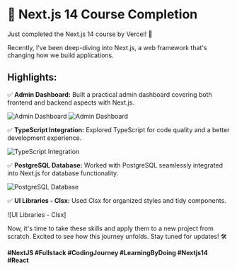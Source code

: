 # 🚀 Next.js 14 Course Completion

Just completed the Next.js 14 course by Vercel! 🚀

Recently, I've been deep-diving into Next.js, a web framework that's changing how we build applications.

## Highlights:

✅ **Admin Dashboard:** Built a practical admin dashboard covering both frontend and backend aspects with Next.js.

![Admin Dashboard](./admin-dashboard.png)
![Admin Dashboard](./admin-dashboard2.png)

✅ **TypeScript Integration:** Explored TypeScript for code quality and a better development experience.

![TypeScript Integration](screenshot-links/typescript-integration.png)

✅ **PostgreSQL Database:** Worked with PostgreSQL seamlessly integrated into Next.js for database functionality.

![PostgreSQL Database](screenshot-links/postgresql-database.png)

✅ **UI Libraries - Clsx:** Used Clsx for organized styles and tidy components.

![UI Libraries - Clsx]

Now, it's time to take these skills and apply them to a new project from scratch. Excited to see how this journey unfolds. Stay tuned for updates! 🛠️

**#NextJS #Fullstack #CodingJourney #LearningByDoing #Nextjs14 #React**
